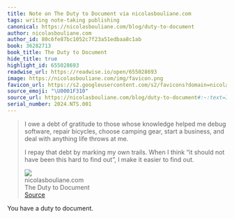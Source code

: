 ```yaml
---
title: Note on The Duty to Document via nicolasbouliane.com
tags: writing note-taking publishing
canonical: https://nicolasbouliane.com/blog/duty-to-document
author: nicolasbouliane.com
author_id: 80c6fe87bc1052c7f23a51edbaa8c1ab
book: 36282713
book_title: The Duty to Document
hide_title: true
highlight_id: 655028693
readwise_url: https://readwise.io/open/655028693
image: https://nicolasbouliane.com/img/favicon.png
favicon_url: https://s2.googleusercontent.com/s2/favicons?domain=nicolasbouliane.com
source_emoji: "\U0001F310"
source_url: https://nicolasbouliane.com/blog/duty-to-document#:~:text=I%20owe%20a,to%20find%20out.
serial_number: 2024.NTS.001
---
```

> I owe a debt of gratitude to those whose knowledge helped me debug software, repair bicycles, choose camping gear, start a business, and deal with anything life throws at me.
> 
> I repay that debt by marking my own trails. When I think “it should not have been this hard to find out”, I make it easier to find out.
> <div class="quoteback-footer"><div class="quoteback-avatar"><img class="mini-favicon" src="https://s2.googleusercontent.com/s2/favicons?domain=nicolasbouliane.com"></div><div class="quoteback-metadata"><div class="metadata-inner"><span style="display:none">FROM:</span><div aria-label="nicolasbouliane.com" class="quoteback-author"> nicolasbouliane.com</div><div aria-label="The Duty to Document" class="quoteback-title"> The Duty to Document</div></div></div><div class="quoteback-backlink"><a target="_blank" aria-label="go to the full text of this quotation" rel="noopener" href="https://nicolasbouliane.com/blog/duty-to-document#:~:text=I%20owe%20a,to%20find%20out." class="quoteback-arrow"> Source</a></div></div>

You have a duty to document.